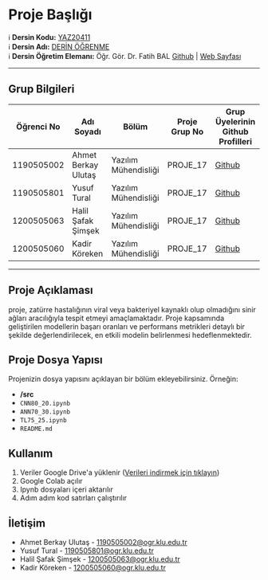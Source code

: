 # Proje Başlığı

:information_source: **Dersin Kodu:** [YAZ20411](https://ebp.klu.edu.tr/Ders/dersDetay/YAZ20411/716026/tr)  
:information_source: **Dersin Adı:** [DERİN ÖĞRENME](https://ebp.klu.edu.tr/Ders/dersDetay/YAZ20411/716026/tr)  
:information_source: **Dersin Öğretim Elemanı:** Öğr. Gör. Dr. Fatih BAL  [Github](https://github.com/balfatih)   |    [Web Sayfası](https://balfatih.github.io/)
   
---

## Grup Bilgileri

| Öğrenci No  | Adı Soyadı                | Bölüm          		       | Proje Grup No  | Grup Üyelerinin Github Profilleri              |
|------------ |---------------------------|--------------------------|----------------|------------------------------------------------|
| 1190505002  |  Ahmet Berkay Ulutaş			| Yazılım Mühendisliği     | PROJE_17       | [Github](https://github.com/AhmetBerkayULUTAS) |
| 1190505801  |  Yusuf Tural         			| Yazılım Mühendisliği     | PROJE_17       | [Github](https://github.com/YTRUNS)            |
| 1200505063  |  Halil Şafak Şimşek  			| Yazılım Mühendisliği     | PROJE_17       | [Github](https://github.com/Kerevizodunu2000)  |
| 1200505060  |  Kadir Köreken      			| Yazılım Mühendisliği     | PROJE_17       | [Github](https://github.com/KKoreken)          |


---

## Proje Açıklaması

 proje, zatürre hastalığının viral veya bakteriyel kaynaklı olup olmadığını sinir ağları aracılığıyla tespit etmeyi amaçlamaktadır. Proje kapsamında geliştirilen modellerin başarı oranları ve performans metrikleri detaylı bir şekilde değerlendirilecek, en etkili modelin belirlenmesi hedeflenmektedir.

## Proje Dosya Yapısı

Projenizin dosya yapısını açıklayan bir bölüm ekleyebilirsiniz. Örneğin:
- **/src**
- `CNN80_20.ipynb`
- `ANN70_30.ipynb`
- `TL75_25.ipynb`
- `README.md`



## Kullanım

<ol style='list-style-type:number' >
  <li>Veriler Google Drive'a yüklenir (<a href='https://drive.google.com/drive/folders/1s7Q1sQuQM2brcZ__LAt53_zmvX8Fb_Ou?usp=drive_link'>Verileri indirmek için tıklayın</a>) </li>
  <li>Google Colab açılır</li>
  <li>Ipynb dosyaları içeri aktarılır</li>
  <li>Adım adım kod satırları çalıştırılır</li>
</ol>




## İletişim

- Ahmet Berkay Ulutaş        - 1190505002@ogr.klu.edu.tr
- Yusuf Tural                - 1190505801@ogr.klu.edu.tr
- Halil Şafak Şimşek         - 1200505063@ogr.klu.edu.tr
- Kadir Köreken              - 1200505060@ogr.klu.edu.tr


